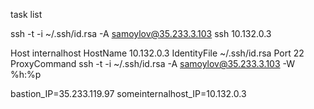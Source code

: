 task list

ssh -t -i ~/.ssh/id.rsa -A samoylov@35.233.3.103 ssh 10.132.0.3

Host internalhost
HostName 10.132.0.3 
IdentityFile ~/.ssh/id.rsa
Port 22
ProxyCommand ssh -t -i ~/.ssh/id.rsa -A samoylov@35.233.3.103 -W %h:%p

bastion_IP=35.233.119.97
someinternalhost_IP=10.132.0.3